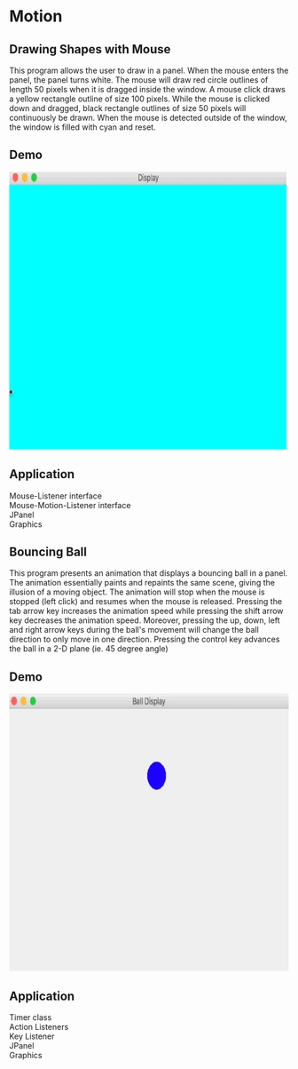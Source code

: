 # Motion

## Drawing Shapes with Mouse
This program allows the user to draw in a panel. When the mouse enters the panel, the panel turns white. The mouse will draw red circle outlines of length 50 pixels when it is dragged inside the window. A mouse click draws a yellow rectangle outline of size 100 pixels. While the mouse is clicked down and dragged, black rectangle outlines of size 50 pixels will continuously be drawn. When the mouse is detected outside of the window, the window is filled with cyan and reset. 

## Demo
<img src="/Demo/Drawing.gif" width="500" height="500"/>

## Application
Mouse-Listener interface<br/>
Mouse-Motion-Listener interface<br/> 
JPanel<br/>
Graphics


## Bouncing Ball
This program presents an animation that displays a bouncing ball in a panel. The animation essentially paints and repaints the same scene, giving the illusion of a moving object. The animation will stop when the mouse is stopped (left click) and resumes when the mouse is released. Pressing the tab arrow key increases the animation speed while pressing the shift arrow key decreases the animation speed. Moreover, pressing the up, down, left and right arrow keys during the ball's movement will change the ball direction to only move in one direction. Pressing the control key advances the ball in a 2-D plane (ie. 45 degree angle) 

## Demo
<img src="/Demo/Bouncing_Ball.gif" width="685" height="500"/>

## Application
Timer class<br/>
Action Listeners<br/>
Key Listener<br/> 
JPanel<br/>
Graphics
